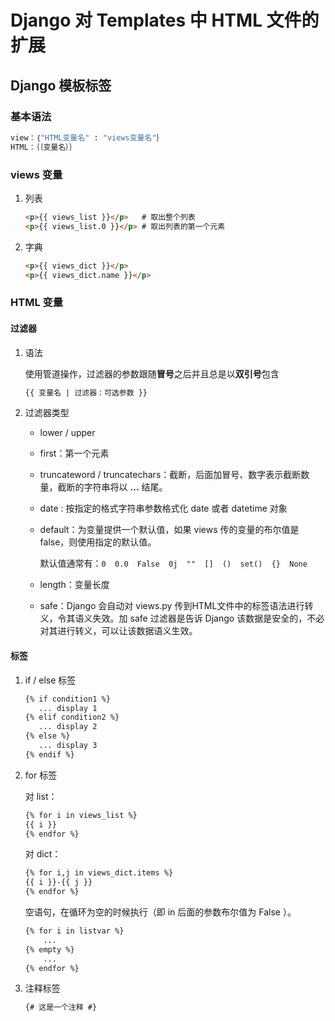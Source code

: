 # Django 对 Templates 中 HTML 文件的扩展

## Django 模板标签

### 基本语法

```python
view：｛"HTML变量名" : "views变量名"｝
HTML：｛｛变量名｝｝
```

### views 变量

1. 列表

   ```html
   <p>{{ views_list }}</p>   # 取出整个列表 
   <p>{{ views_list.0 }}</p> # 取出列表的第一个元素
   ```

2. 字典

   ```html
   <p>{{ views_dict }}</p>
   <p>{{ views_dict.name }}</p>
   ```

### HTML 变量

#### 过滤器

1. 语法

   使用管道操作，过滤器的参数跟随**冒号**之后并且总是以**双引号**包含

   ```html
   {{ 变量名 | 过滤器：可选参数 }}
   ```

2. 过滤器类型

   - lower / upper

   - first：第一个元素

   - truncateword / truncatechars：截断，后面加冒号、数字表示截断数量，截断的字符串将以 **...** 结尾。

   - date : 按指定的格式字符串参数格式化 date 或者 datetime 对象

   - default：为变量提供一个默认值，如果 views 传的变量的布尔值是 false，则使用指定的默认值。

     默认值通常有：`0  0.0  False  0j  ""  []  ()  set()  {}  None`

   - length：变量长度

   - safe：Django 会自动对 views.py 传到HTML文件中的标签语法进行转义，令其语义失效。加 safe 过滤器是告诉 Django 该数据是安全的，不必对其进行转义，可以让该数据语义生效。

#### 标签

1. if / else 标签

   ```html
   {% if condition1 %}
      ... display 1
   {% elif condition2 %}
      ... display 2
   {% else %}
      ... display 3
   {% endif %}
   ```

2. for 标签

   对 list：

   ```html
   {% for i in views_list %}
   {{ i }}
   {% endfor %}
   ```
   对 dict：

   ```html
   {% for i,j in views_dict.items %}
   {{ i }}-{{ j }}
   {% endfor %}
   ```

   空语句，在循环为空的时候执行（即 in 后面的参数布尔值为 False ）。

   ```html
   {% for i in listvar %}
       ...
   {% empty %}
       ...
   {% endfor %}
   ```

3. 注释标签

   ```html
   {# 这是一个注释 #}
   ```

   